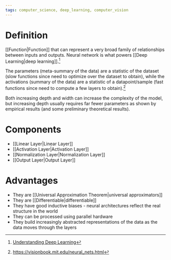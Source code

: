 ```yaml
---
tags: computer_science, deep_learning, computer_vision
---
```


# Definition

[[Function|Function]] that can represent a very broad family of relationships between inputs and outputs. Neural network is what powers [[Deep Learning|deep learning]].[^1]

The parameters (meta-summary of the data) are a statistic of the dataset (slow functions since need to optimize over the dataset to obtain), while the activations (summary of the data) are a statistic of a datapoint/sample (fast functions since need to compute a few layers to obtain).[^2]

Both increasing depth and width can increase the complexity of the model, but increasing depth usually requires far fewer parameters as shown by empirical results (and some preliminary theoretical results).

# Components

- [[Linear Layer|Linear Layer]]
- [[Activation Layer|Activation Layer]]
- [[Normalization Layer|Normalization Layer]]
- [[Output Layer|Output Layer]]

# Advantages

- They are [[Universal Approximation Theorem|universal approximators]]
- They are [[Differentiable|differentiable]]
- They have good inductive biases - neural architectures reflect the real structure in the world
- They can be processed using parallel hardware
- They build increasingly abstracted representations of the data as the data moves through the layers

[^1]: [Understanding Deep Learning](zotero://open-pdf/library/items/RTSRBVL6?page=19)
[^2]: https://visionbook.mit.edu/neural_nets.html